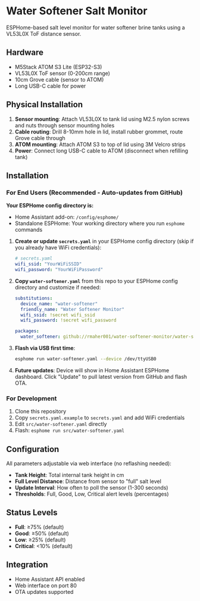 # Water Softener Salt Monitor

ESPHome-based salt level monitor for water softener brine tanks using a VL53L0X ToF distance sensor.

## Hardware

- M5Stack ATOM S3 Lite (ESP32-S3)
- VL53L0X ToF sensor (0-200cm range)
- 10cm Grove cable (sensor to ATOM)
- Long USB-C cable for power

## Physical Installation

1. **Sensor mounting**: Attach VL53L0X to tank lid using M2.5 nylon screws and nuts through sensor mounting holes
2. **Cable routing**: Drill 8-10mm hole in lid, install rubber grommet, route Grove cable through
3. **ATOM mounting**: Attach ATOM S3 to top of lid using 3M Velcro strips
4. **Power**: Connect long USB-C cable to ATOM (disconnect when refilling tank)

## Installation

### For End Users (Recommended - Auto-updates from GitHub)

**Your ESPHome config directory is:**
- Home Assistant add-on: `/config/esphome/`
- Standalone ESPHome: Your working directory where you run `esphome` commands

1. **Create or update `secrets.yaml`** in your ESPHome config directory (skip if you already have WiFi credentials):
   ```yaml
   # secrets.yaml
   wifi_ssid: "YourWiFiSSID"
   wifi_password: "YourWiFiPassword"
   ```

2. **Copy `water-softener.yaml`** from this repo to your ESPHome config directory and customize if needed:
   ```yaml
   substitutions:
     device_name: "water-softener"
     friendly_name: "Water Softener Monitor"
     wifi_ssid: !secret wifi_ssid
     wifi_password: !secret wifi_password

   packages:
     water_softener: github://rmaher001/water-softener-monitor/water-softener-package.yaml@master
   ```

3. **Flash via USB first time**:
   ```bash
   esphome run water-softener.yaml --device /dev/ttyUSB0
   ```

4. **Future updates**: Device will show in Home Assistant ESPHome dashboard. Click "Update" to pull latest version from GitHub and flash OTA.

### For Development

1. Clone this repository
2. Copy `secrets.yaml.example` to `secrets.yaml` and add WiFi credentials
3. Edit `src/water-softener.yaml` directly
4. Flash: `esphome run src/water-softener.yaml`

## Configuration

All parameters adjustable via web interface (no reflashing needed):

- **Tank Height**: Total internal tank height in cm
- **Full Level Distance**: Distance from sensor to "full" salt level
- **Update Interval**: How often to poll the sensor (1-300 seconds)
- **Thresholds**: Full, Good, Low, Critical alert levels (percentages)

## Status Levels

- **Full**: ≥75% (default)
- **Good**: ≥50% (default)
- **Low**: ≥25% (default)
- **Critical**: <10% (default)

## Integration

- Home Assistant API enabled
- Web interface on port 80
- OTA updates supported
